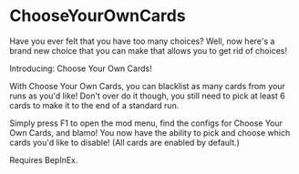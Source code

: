 # ChooseYourOwnCards
Have you ever felt that you have too many choices? Well, now here's a brand new choice that you can make that allows you to get rid of choices!

Introducing: Choose Your Own Cards!

With Choose Your Own Cards, you can blacklist as many cards from your runs as you'd like! Don't over do it though, you still need to pick at least 6 cards to make it to the end of a standard run.

Simply press F1 to open the mod menu, find the configs for Choose Your Own Cards, and blamo! You now have the ability to pick and choose which cards you'd like to disable! (All cards are enabled by default.)

Requires BepInEx.